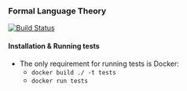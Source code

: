 ### Formal Language Theory

[![Build Status](https://travis-ci.org/github/Duletov/Hello_world/pull_requests)](https://travis-ci.org/github/Duletov/Hello_world/pull_requests)

#### Installation & Running tests

 - The only requirement for running tests is Docker:
   - `docker build ./ -t tests`
   - `docker run tests`